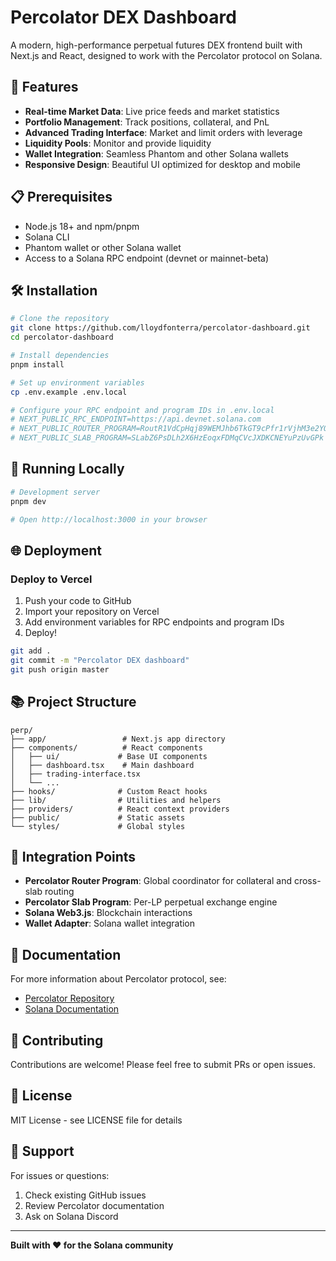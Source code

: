 # Percolator DEX Dashboard

A modern, high-performance perpetual futures DEX frontend built with Next.js and React, designed to work with the Percolator protocol on Solana.

## 🚀 Features

- **Real-time Market Data**: Live price feeds and market statistics
- **Portfolio Management**: Track positions, collateral, and PnL
- **Advanced Trading Interface**: Market and limit orders with leverage
- **Liquidity Pools**: Monitor and provide liquidity
- **Wallet Integration**: Seamless Phantom and other Solana wallets
- **Responsive Design**: Beautiful UI optimized for desktop and mobile

## 📋 Prerequisites

- Node.js 18+ and npm/pnpm
- Solana CLI
- Phantom wallet or other Solana wallet
- Access to a Solana RPC endpoint (devnet or mainnet-beta)

## 🛠️ Installation

```bash
# Clone the repository
git clone https://github.com/lloydfonterra/percolator-dashboard.git
cd percolator-dashboard

# Install dependencies
pnpm install

# Set up environment variables
cp .env.example .env.local

# Configure your RPC endpoint and program IDs in .env.local
# NEXT_PUBLIC_RPC_ENDPOINT=https://api.devnet.solana.com
# NEXT_PUBLIC_ROUTER_PROGRAM=RoutR1VdCpHqj89WEMJhb6TkGT9cPfr1rVjhM3e2YQr
# NEXT_PUBLIC_SLAB_PROGRAM=SLabZ6PsDLh2X6HzEoqxFDMqCVcJXDKCNEYuPzUvGPk
```

## 🏃 Running Locally

```bash
# Development server
pnpm dev

# Open http://localhost:3000 in your browser
```

## 🌐 Deployment

### Deploy to Vercel

1. Push your code to GitHub
2. Import your repository on Vercel
3. Add environment variables for RPC endpoints and program IDs
4. Deploy!

```bash
git add .
git commit -m "Percolator DEX dashboard"
git push origin master
```

## 📚 Project Structure

```
perp/
├── app/                 # Next.js app directory
├── components/          # React components
│   ├── ui/             # Base UI components
│   ├── dashboard.tsx    # Main dashboard
│   ├── trading-interface.tsx
│   └── ...
├── hooks/              # Custom React hooks
├── lib/                # Utilities and helpers
├── providers/          # React context providers
├── public/             # Static assets
└── styles/             # Global styles
```

## 🔗 Integration Points

- **Percolator Router Program**: Global coordinator for collateral and cross-slab routing
- **Percolator Slab Program**: Per-LP perpetual exchange engine
- **Solana Web3.js**: Blockchain interactions
- **Wallet Adapter**: Solana wallet integration

## 📖 Documentation

For more information about Percolator protocol, see:
- [Percolator Repository](https://github.com/aeyakovenko/percolator)
- [Solana Documentation](https://docs.solana.com)

## 🤝 Contributing

Contributions are welcome! Please feel free to submit PRs or open issues.

## 📄 License

MIT License - see LICENSE file for details

## 🚀 Support

For issues or questions:
1. Check existing GitHub issues
2. Review Percolator documentation
3. Ask on Solana Discord

---

**Built with ❤️ for the Solana community**
